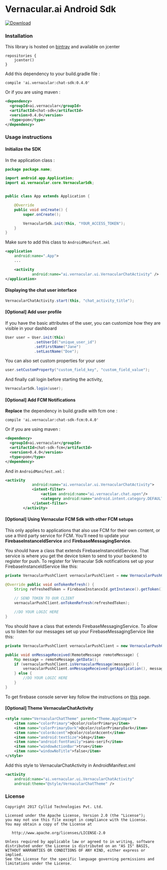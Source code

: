 Vernacular.ai Android Sdk
==========================

 [![Download](https://api.bintray.com/packages/axay/maven/chat-sdk/images/download.svg)](https://bintray.com/axay/maven/chat-sdk/_latestVersion)

### Installation

This library is hosted on [bintray](https://bintray.com/axay/maven/chat-sdk/0.3.6) and available on jcenter

    repositories {
        jcenter()
    }


Add this dependency to your build.gradle file :

    compile 'ai.vernacular:chat-sdk:0.4.0'

Or if you are using maven :
```xml
<dependency>
  <groupId>ai.vernacular</groupId>
  <artifactId>chat-sdk</artifactId>
  <version>0.4.0</version>
  <type>pom</type>
</dependency>
```
### Usage instructions

#### Initialize the SDK

In the application class :

```java
package package.name;

import android.app.Application;
import ai.vernacular.core.VernacularSdk;


public class App extends Application {

    @Override
    public void onCreate() {
        super.onCreate();

        VernacularSdk.init(this, "YOUR_ACCESS_TOKEN");
    }
}
```

Make sure to add this class to `AndroidManifest.xml`

```xml
<application
    android:name=".App">
    ...

    <activity
            android:name="ai.vernacular.ui.VernacularChatActivity" />
</application>
```
#### Displaying the chat user interface

```java
VernacularChatActivity.start(this, "chat_activity_title");
```
#### [Optional] Add user profile

If you have the basic attributes of the user, you can customize how they are visible in your dashboard
```java
User user = User.init(this)
             .setUserId("unique_user_id")
             .setFirstName("Jane")
             .setLastName("Doe");
```
You can also set custom properties for your user

```java
user.setCustomProperty("custom_field_key", "custom_field_value");
```

And finally call login before starting the activity,

```java
VernacularSdk.login(user);
```

#### [Optional] Add FCM Notifications

**Replace** the dependency in build.gradle with fcm one :

    compile 'ai.vernacular:chat-sdk-fcm:0.4.0'

Or if you are using maven :
```xml
<dependency>
  <groupId>ai.vernacular</groupId>
  <artifactId>chat-sdk-fcm</artifactId>
  <version>0.4.0</version>
  <type>pom</type>
</dependency>
```

And in `AndroidManifest.xml` :

```xml
<activity
            android:name="ai.vernacular.ui.VernacularChatActivity">
            <intent-filter>
                <action android:name="ai.vernacular.chat.open"/>
                <category android:name="android.intent.category.DEFAULT"/>
            </intent-filter>
        </activity>
```
#### [Optional] Using Vernacular FCM Sdk with other FCM setups
This only applies to applications that also use FCM for their own content, or use a third party service for FCM. You’ll need to update your **FirebaseInstanceIdService** and **FirebaseMessagingService**.

You should have a class that extends FirebaseInstanceIdService. That service is where you get the device token to send to your backend to register for push. To register for Vernacular Sdk notifications set up your FirebaseInstanceIdService like this:

```java
private VernacularPushClient vernacularPushClient = new VernacularPushClient();

@Override public void onTokenRefresh() {
    String refreshedToken = FirebaseInstanceId.getInstance().getToken();
    
    // SEND TOKEN TO OUR CLIENT
    vernacularPushClient.onTokenRefresh(refreshedToken);

    //DO YOUR LOGIC HERE
}
```

You should have a class that extends FirebaseMessagingService. To allow us to listen for our messages set up your FirebaseMessagingService like this:

```java
private VernacularPushClient vernacularPushClient = new VernacularPushClient();

public void onMessageReceived(RemoteMessage remoteMessage) {
    Map message = remoteMessage.getData();
    if (vernacularPushClient.isVernacularMessage(message)) {
        vernacularPushClient.onMessageReceived(getApplication(), message);
    } else {
        //DO YOUR LOGIC HERE
    }
}
```

To get firebase console server key follow the instructions on [this](https://github.com/Vernacular-ai/android-sdk/wiki/FCM-Notifications) page.

#### [Optional] Theme VernacularChatActivity

```xml
<style name="VernacularChatTheme" parent="Theme.AppCompat">
    <item name="colorPrimary">@color/colorPrimary</item>
    <item name="colorPrimaryDark">@color/colorPrimaryDark</item>
    <item name="colorAccent">@color/colorAccent</item>
    <item name="android:textSize">14sp</item>
    <item name="android:fontFamily">sans-serif</item>
    <item name="windowActionBar">true</item>
    <item name="windowNoTitle">false</item>
</style>
 ```

Add this style to VernacularChatActivity in AndroidManifest.xml

```xml
<activity
    android:name="ai.vernacular.ui.VernacularChatActivity"
    android:theme="@style/VernacularChatTheme" />
```

### License

    Copyright 2017 Cyllid Technologies Pvt. Ltd.

    Licensed under the Apache License, Version 2.0 (the "License");
    you may not use this file except in compliance with the License.
    You may obtain a copy of the License at

       http://www.apache.org/licenses/LICENSE-2.0

    Unless required by applicable law or agreed to in writing, software
    distributed under the License is distributed on an "AS IS" BASIS,
    WITHOUT WARRANTIES OR CONDITIONS OF ANY KIND, either express or implied.
    See the License for the specific language governing permissions and
    limitations under the License.
    
